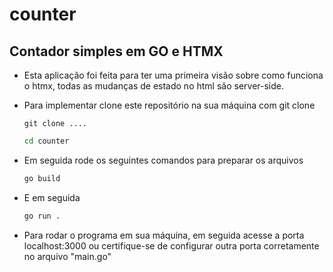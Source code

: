 # counter
## Contador simples em GO e HTMX 
- Esta aplicação foi feita para ter uma primeira visão sobre como funciona o htmx, todas as mudanças de estado no html são server-side.
- Para implementar clone este repositório na sua máquina com git clone

  ```shell
  git clone ....
  ```

  ```bash
  cd counter
  ```
  
- Em seguida rode os seguintes comandos para preparar os arquivos

  ```zsh
  go build
  ```
- E em seguida

  ```zsh
  go run .
  ```
- Para rodar o programa em sua máquina, em seguida acesse a porta localhost:3000 ou certifique-se de configurar outra porta corretamente no arquivo "main.go"

